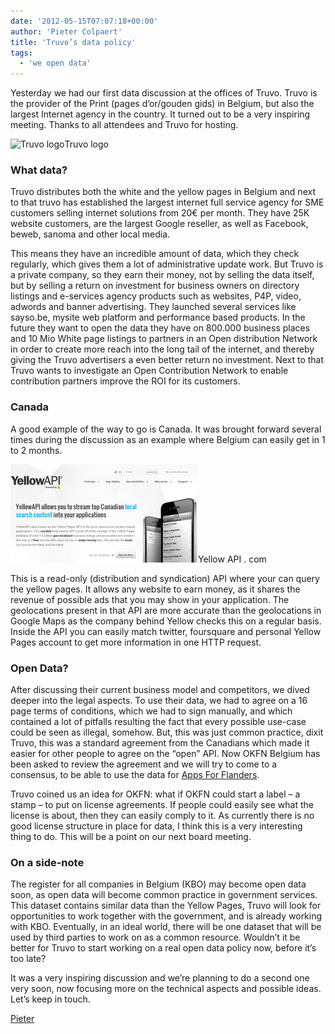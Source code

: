 ```yaml
---
date: '2012-05-15T07:07:18+00:00'
author: 'Pieter Colpaert'
title: 'Truvo’s data policy'
tags:
  - 'we open data'
---
```


Yesterday we had our first data discussion at the offices of Truvo. Truvo is the provider of the Print (pages d’or/gouden gids) in Belgium, but also the largest Internet agency in the country. It turned out to be a very inspiring meeting. Thanks to all attendees and Truvo for hosting.

![Truvo logo](http://www.ua.ac.be/images/ua/container9151/TRUVO_logo.gif)Truvo logo

### **What data?**

Truvo distributes both the white and the yellow pages in Belgium and next to that truvo has established the largest internet full service agency for SME customers selling internet solutions from 20€ per month. They have 25K website customers, are the largest Google reseller, as well as Facebook, beweb, sanoma and other local media.

This means they have an incredible amount of data, which they check regularly, which gives them a lot of administrative update work. But Truvo is a private company, so they earn their money, not by selling the data itself, but by selling a return on investment for business owners on directory listings and e-services agency products such as websites, P4P, video, adwords and banner advertising. They launched several services like sayso.be, mysite web platform and performance based products. In the future they want to open the data they have on 800.000 business places and 10 Mio White page listings to partners in an Open distribution Network in order to create more reach into the long tail of the internet, and thereby giving the Truvo advertisers a even better return no investment. Next to that Truvo wants to investigate an Open Contribution Network to enable contribution partners improve the ROI for its customers.

### Canada

A good example of the way to go is Canada. It was brought forward several times during the discussion as an example where Belgium can easily get in 1 to 2 months.

[![Yellow API](yellowapi-300x157.png)](http://yellowapi.com)Yellow API . com

This is a read-only (distribution and syndication) API where your can query the yellow pages. It allows any website to earn money, as it shares the revenue of possible ads that you may show in your application. The geolocations present in that API are more accurate than the geolocations in Google Maps as the company behind Yellow checks this on a regular basis. Inside the API you can easily match twitter, foursquare and personal Yellow Pages account to get more information in one HTTP request.

### Open Data?

After discussing their current business model and competitors, we dived deeper into the legal aspects. To use their data, we had to agree on a 16 page terms of conditions, which we had to sign manually, and which contained a lot of pitfalls resulting the fact that every possible use-case could be seen as illegal, somehow. But, this was just common practice, dixit Truvo, this was a standard agreement from the Canadians which made it easier for other people to agree on the “open” API. Now OKFN Belgium has been asked to review the agreement and we will try to come to a consensus, to be able to use the data for [Apps For Flanders](http://appsforflanders.be 'Apps For Flanders').

Truvo coined us an idea for OKFN: what if OKFN could start a label – a stamp – to put on license agreements. If people could easily see what the license is about, then they can easily comply to it. As currently there is no good license structure in place for data, I think this is a very interesting thing to do. This will be a point on our next board meeting.

### On a side-note

The register for all companies in Belgium (KBO) may become open data soon, as open data will become common practice in government services. This dataset contains similar data than the Yellow Pages, Truvo will look for opportunities to work together with the government, and is already working with KBO. Eventually, in an ideal world, there will be one dataset that will be used by third parties to work on as a common resource. Wouldn’t it be better for Truvo to start working on a real open data policy now, before it’s too late?

It was a very inspiring discussion and we’re planning to do a second one very soon, now focusing more on the technical aspects and possible ideas. Let’s keep in touch.

[Pieter](http://twitter.com/pietercolpaert 'Twitter')
